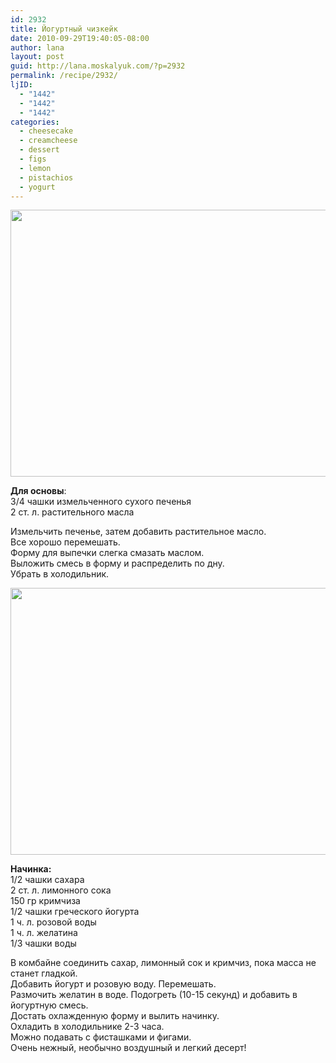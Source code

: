 ```yaml
---
id: 2932
title: Йогуртный чизкейк
date: 2010-09-29T19:40:05-08:00
author: lana
layout: post
guid: http://lana.moskalyuk.com/?p=2932
permalink: /recipe/2932/
ljID:
  - "1442"
  - "1442"
  - "1442"
categories:
  - cheesecake
  - creamcheese
  - dessert
  - figs
  - lemon
  - pistachios
  - yogurt
---
```

<img loading="lazy" class="alignnone" title="Yogurt cheesecake" src="http://farm5.static.flickr.com/4132/5031786971_8a7aba55f1_z.jpg" alt="" width="640" height="427" />

**Для основы**:  
3/4 чашки измельченного сухого печенья  
2 ст. л. растительного масла

Измельчить печенье, затем добавить растительное масло.  
Все хорошо перемешать.  
Форму для выпечки слегка смазать маслом.  
Выложить смесь в форму и распределить по дну.  
Убрать в холодильник.

<img loading="lazy" class="alignnone" title="yogurt cheesecake with figs" src="http://farm5.static.flickr.com/4084/5031789441_af13488764_z.jpg" alt="" width="640" height="427" /> 

**Начинка:**  
1/2 чашки сахара  
2 ст. л. лимонного сока  
150 гр кримчиза  
1/2 чашки греческого йогурта  
1 ч. л. розовой воды  
1 ч. л. желатина  
1/3 чашки воды

В комбайне соединить сахар, лимонный сок и кримчиз, пока масса не станет гладкой.  
Добавить йогурт и розовую воду. Перемешать.  
Размочить желатин в воде. Подогреть (10-15 секунд) и добавить в йогуртную смесь.  
Достать охлажденную форму и вылить начинку.  
Охладить в холодильнике 2-3 часа.  
Можно подавать с фисташками и фигами.  
Очень нежный, необычно воздушный и легкий десерт!